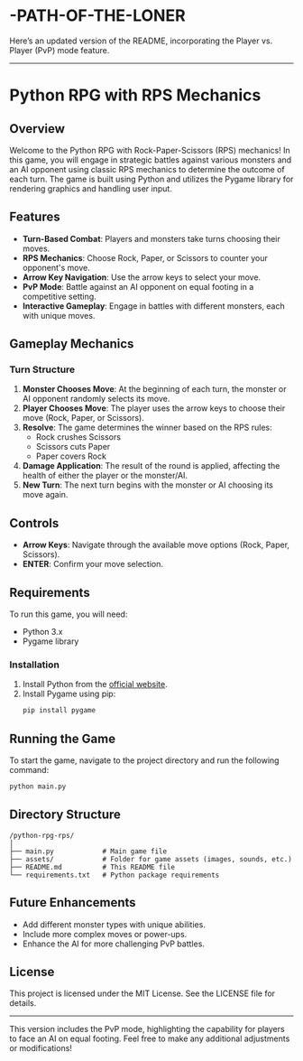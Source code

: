 # -PATH-OF-THE-LONER

Here’s an updated version of the README, incorporating the Player vs. Player (PvP) mode feature.

---

# Python RPG with RPS Mechanics

## Overview

Welcome to the Python RPG with Rock-Paper-Scissors (RPS) mechanics! In this game, you will engage in strategic battles against various monsters and an AI opponent using classic RPS mechanics to determine the outcome of each turn. The game is built using Python and utilizes the Pygame library for rendering graphics and handling user input.

## Features

- **Turn-Based Combat**: Players and monsters take turns choosing their moves.
- **RPS Mechanics**: Choose Rock, Paper, or Scissors to counter your opponent's move.
- **Arrow Key Navigation**: Use the arrow keys to select your move.
- **PvP Mode**: Battle against an AI opponent on equal footing in a competitive setting.
- **Interactive Gameplay**: Engage in battles with different monsters, each with unique moves.

## Gameplay Mechanics

### Turn Structure

1. **Monster Chooses Move**: At the beginning of each turn, the monster or AI opponent randomly selects its move.
2. **Player Chooses Move**: The player uses the arrow keys to choose their move (Rock, Paper, or Scissors).
3. **Resolve**: The game determines the winner based on the RPS rules:
   - Rock crushes Scissors
   - Scissors cuts Paper
   - Paper covers Rock
4. **Damage Application**: The result of the round is applied, affecting the health of either the player or the monster/AI.
5. **New Turn**: The next turn begins with the monster or AI choosing its move again.

## Controls

- **Arrow Keys**: Navigate through the available move options (Rock, Paper, Scissors).
- **ENTER**: Confirm your move selection.

## Requirements

To run this game, you will need:
- Python 3.x
- Pygame library

### Installation

1. Install Python from the [official website](https://www.python.org/downloads/).
2. Install Pygame using pip:
   ```bash
   pip install pygame
   ```

## Running the Game

To start the game, navigate to the project directory and run the following command:

```bash
python main.py
```

## Directory Structure

```
/python-rpg-rps/
│
├── main.py            # Main game file
├── assets/            # Folder for game assets (images, sounds, etc.)
├── README.md          # This README file
└── requirements.txt   # Python package requirements
```

## Future Enhancements

- Add different monster types with unique abilities.
- Include more complex moves or power-ups.
- Enhance the AI for more challenging PvP battles.


## License

This project is licensed under the MIT License. See the LICENSE file for details.

---

This version includes the PvP mode, highlighting the capability for players to face an AI on equal footing. Feel free to make any additional adjustments or modifications!
